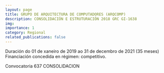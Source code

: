 ```yaml
---
layout: page
title: GRUPO DE ARQUITECTURA DE COMPUTADORES (ARQCOMP)
description: CONSOLIDACIÓN E ESTRUTURACIÓN 2018 GRC GI-1638 
img: 
importance: 1
category: Regional
related_publications: false
---
```


Duración do 01 de xaneiro de 2019 ao 31 de decembro de 2021 (35 meses)
Financiación concedida en régimen: competitivo.

Convocatoria 637
CONSOLIDACION
